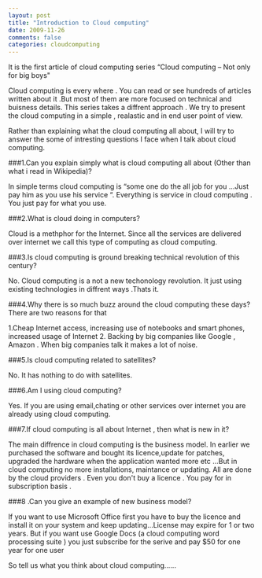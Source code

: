 ```yaml
---           
layout: post
title: "Introduction to Cloud computing"
date: 2009-11-26
comments: false
categories: cloudcomputing
---
```


It is the first article of cloud computing series “Cloud computing – Not only for big boys"

Cloud computing is every where . You can read or see hundreds of articles written about it .But most of them are more focused on technical and buisness details. This series takes a diffrent approach . We try to present the cloud computing in a simple , realastic and in end user point of view.

Rather than explaining what the cloud computing all about, I will try to answer the some of intresting questions I face when I talk about cloud computing.

###1.Can you explain simply what is cloud computing all about (Other than what i read in Wikipedia)?

In simple terms cloud computing is “some one do the all job for you ...Just pay him as you use his service “.
Everything is service in cloud computing . You just pay for what you use.


###2.What is cloud doing in computers?

Cloud is a methphor for the Internet. Since all the services are delivered over internet
we call this type of computing as cloud computing.

###3.Is cloud computing is ground breaking technical revolution of this century?

No. Cloud computing is a not a new techonology revolution. It just using existing technologies in diffrent ways .Thats it.

###4.Why there is so much buzz around the cloud computing these days?
There are two reasons for that

1.Cheap Internet access, increasing use of notebooks and smart phones, increased usage of Internet
2. Backing by big companies like Google , Amazon . When big companies talk it makes a lot of noise.

###5.Is cloud computing related to satellites?

No. It has nothing to do with satellites.

###6.Am I using cloud computing?

Yes. If you are using email,chating or other services over internet you are already using cloud computing.

###7.If cloud computing is all about Internet , then what is new in it?

The main diffrence in cloud computing is the business model. In earlier we purchased the software and bought its licence,update for patches, upgraded the hardware when the application wanted more etc ...But in cloud computing no more installations, maintance or updating. All are done by the cloud providers . Even you don't buy a licence . You pay for in subscription basis .

###8 .Can you give an example of new business model?

If you want to use Microsoft Office first you have to buy the licence and install it on your system and keep updating...License may expire for 1 or two years.
But if you want use Google Docs (a cloud computing word processing suite ) you just subscribe for the serive and pay $50 for one year for one user

So tell us what you think about cloud computing......


